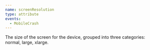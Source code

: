 ```yaml
---
name: screenResolution
type: attribute
events:
  - MobileCrash
---
```


The size of the screen for the device, grouped into three categories: normal, large, xlarge.
